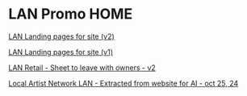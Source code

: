# LAN Promo HOME

[LAN Landing pages for site (v2)](LAN%20Promo%20HOME%201c5faa2a7b8a80698094d39d0a66a67c/LAN%20Landing%20pages%20for%20site%20(v2)%20155faa2a7b8a80f1a8d2f7b25c83b529.md)

[LAN Landing pages for site (v1)](LAN%20Promo%20HOME%201c5faa2a7b8a80698094d39d0a66a67c/LAN%20Landing%20pages%20for%20site%20(v1)%20158faa2a7b8a80bea68befef0519eb49.md)

[LAN Retail - Sheet to leave with owners - v2](LAN%20Promo%20HOME%201c5faa2a7b8a80698094d39d0a66a67c/LAN%20Retail%20-%20Sheet%20to%20leave%20with%20owners%20-%20v2%20150faa2a7b8a805fac1ce94a4a9d3d83.md)

[Local Artist Network LAN - Extracted from website for AI - oct 25, 24](LAN%20Promo%20HOME%201c5faa2a7b8a80698094d39d0a66a67c/Local%20Artist%20Network%20LAN%20-%20Extracted%20from%20website%20%2012bfaa2a7b8a80cc86dccdbd6dc9ac66.md)